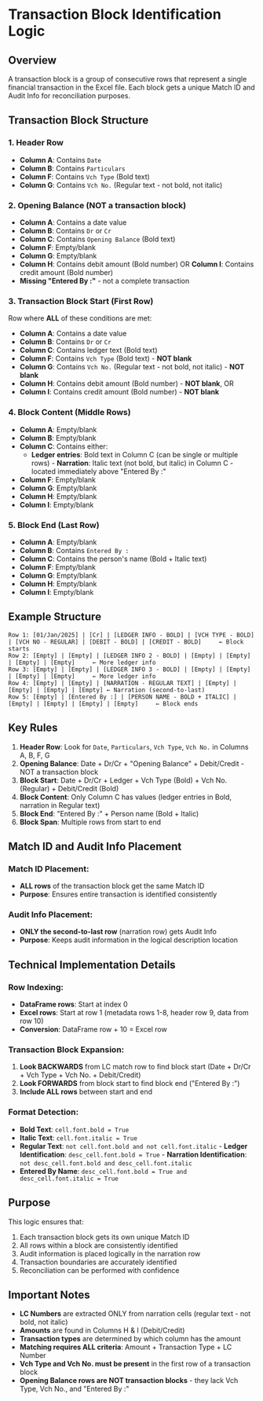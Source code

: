 # Transaction Block Identification Logic

## Overview
A transaction block is a group of consecutive rows that represent a single financial transaction in the Excel file. Each block gets a unique Match ID and Audit Info for reconciliation purposes.

## Transaction Block Structure

### 1. **Header Row**
- **Column A**: Contains `Date`
- **Column B**: Contains `Particulars`
- **Column F**: Contains `Vch Type` (Bold text)
- **Column G**: Contains `Vch No.` (Regular text - not bold, not italic)

### 2. **Opening Balance (NOT a transaction block)**
- **Column A**: Contains a date value
- **Column B**: Contains `Dr` or `Cr`
- **Column C**: Contains `Opening Balance` (Bold text)
- **Column F**: Empty/blank
- **Column G**: Empty/blank
- **Column H**: Contains debit amount (Bold number) OR **Column I**: Contains credit amount (Bold number)
- **Missing "Entered By :"** - not a complete transaction

### 3. **Transaction Block Start (First Row)**
Row where **ALL** of these conditions are met:
- **Column A**: Contains a date value
- **Column B**: Contains `Dr` or `Cr`
- **Column C**: Contains ledger text (Bold text)
- **Column F**: Contains `Vch Type` (Bold text) - **NOT blank**
- **Column G**: Contains `Vch No.` (Regular text - not bold, not italic) - **NOT blank**
- **Column H**: Contains debit amount (Bold number) - **NOT blank**, OR
- **Column I**: Contains credit amount (Bold number) - **NOT blank**

### 4. **Block Content (Middle Rows)**
- **Column A**: Empty/blank
- **Column B**: Empty/blank
- **Column C**: Contains either:
  - **Ledger entries**: Bold text in Column C (can be single or multiple rows)
         - **Narration**: Italic text (not bold, but italic) in Column C - located immediately above "Entered By :"
- **Column F**: Empty/blank
- **Column G**: Empty/blank
- **Column H**: Empty/blank
- **Column I**: Empty/blank

### 5. **Block End (Last Row)**
- **Column A**: Empty/blank
- **Column B**: Contains `Entered By :`
- **Column C**: Contains the person's name (Bold + Italic text)
- **Column F**: Empty/blank
- **Column G**: Empty/blank
- **Column H**: Empty/blank
- **Column I**: Empty/blank

## Example Structure

```
Row 1: [01/Jan/2025] | [Cr] | [LEDGER INFO - BOLD] | [VCH TYPE - BOLD] | [VCH NO - REGULAR] | [DEBIT - BOLD] | [CREDIT - BOLD]     ← Block starts
Row 2: [Empty] | [Empty] | [LEDGER INFO 2 - BOLD] | [Empty] | [Empty] | [Empty] | [Empty]     ← More ledger info
Row 3: [Empty] | [Empty] | [LEDGER INFO 3 - BOLD] | [Empty] | [Empty] | [Empty] | [Empty]     ← More ledger info
Row 4: [Empty] | [Empty] | [NARRATION - REGULAR TEXT] | [Empty] | [Empty] | [Empty] | [Empty] ← Narration (second-to-last)
Row 5: [Empty] | [Entered By :] | [PERSON NAME - BOLD + ITALIC] | [Empty] | [Empty] | [Empty] | [Empty]     ← Block ends
```

## Key Rules

1. **Header Row**: Look for `Date`, `Particulars`, `Vch Type`, `Vch No.` in Columns A, B, F, G
2. **Opening Balance**: Date + Dr/Cr + "Opening Balance" + Debit/Credit - NOT a transaction block
3. **Block Start**: Date + Dr/Cr + Ledger + Vch Type (Bold) + Vch No. (Regular) + Debit/Credit (Bold)
4. **Block Content**: Only Column C has values (ledger entries in Bold, narration in Regular text)
5. **Block End**: "Entered By :" + Person name (Bold + Italic)
6. **Block Span**: Multiple rows from start to end

## Match ID and Audit Info Placement

### **Match ID Placement:**
- **ALL rows** of the transaction block get the same Match ID
- **Purpose**: Ensures entire transaction is identified consistently

### **Audit Info Placement:**
- **ONLY the second-to-last row** (narration row) gets Audit Info
- **Purpose**: Keeps audit information in the logical description location

## Technical Implementation Details

### **Row Indexing:**
- **DataFrame rows**: Start at index 0
- **Excel rows**: Start at row 1 (metadata rows 1-8, header row 9, data from row 10)
- **Conversion**: DataFrame row + 10 = Excel row

### **Transaction Block Expansion:**
1. **Look BACKWARDS** from LC match row to find block start (Date + Dr/Cr + Vch Type + Vch No. + Debit/Credit)
2. **Look FORWARDS** from block start to find block end ("Entered By :")
3. **Include ALL rows** between start and end

### **Format Detection:**
- **Bold Text**: `cell.font.bold = True`
- **Italic Text**: `cell.font.italic = True`
- **Regular Text**: `not cell.font.bold and not cell.font.italic`
       - **Ledger Identification**: `desc_cell.font.bold = True`
       - **Narration Identification**: `not desc_cell.font.bold and desc_cell.font.italic`
- **Entered By Name**: `desc_cell.font.bold = True and desc_cell.font.italic = True`

## Purpose
This logic ensures that:
1. Each transaction block gets its own unique Match ID
2. All rows within a block are consistently identified
3. Audit information is placed logically in the narration row
4. Transaction boundaries are accurately identified
5. Reconciliation can be performed with confidence

## Important Notes

- **LC Numbers** are extracted ONLY from narration cells (regular text - not bold, not italic)
- **Amounts** are found in Columns H & I (Debit/Credit)
- **Transaction types** are determined by which column has the amount
- **Matching requires ALL criteria**: Amount + Transaction Type + LC Number
- **Vch Type and Vch No. must be present** in the first row of a transaction block
- **Opening Balance rows are NOT transaction blocks** - they lack Vch Type, Vch No., and "Entered By :"
